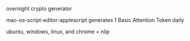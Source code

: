 overnight crypto generator

mac-os-script-editor-applescript generates 1 Basic Attention Token daily

ubuntu, windows, linux, and chrome = nlip

